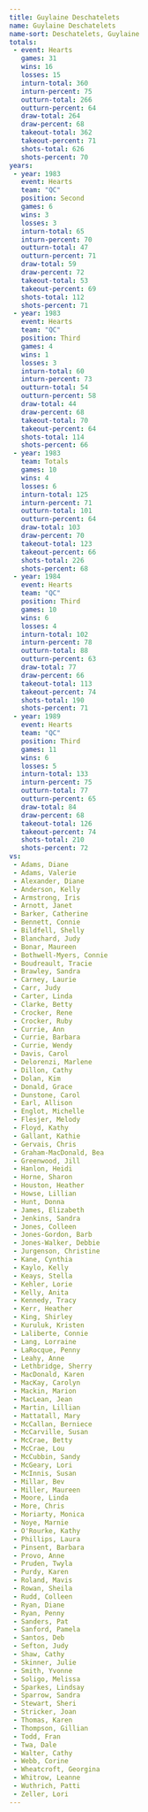 ```yaml
---
title: Guylaine Deschatelets
name: Guylaine Deschatelets
name-sort: Deschatelets, Guylaine
totals:
 - event: Hearts
   games: 31
   wins: 16
   losses: 15
   inturn-total: 360
   inturn-percent: 75
   outturn-total: 266
   outturn-percent: 64
   draw-total: 264
   draw-percent: 68
   takeout-total: 362
   takeout-percent: 71
   shots-total: 626
   shots-percent: 70
years:
 - year: 1983
   event: Hearts
   team: "QC"
   position: Second
   games: 6
   wins: 3
   losses: 3
   inturn-total: 65
   inturn-percent: 70
   outturn-total: 47
   outturn-percent: 71
   draw-total: 59
   draw-percent: 72
   takeout-total: 53
   takeout-percent: 69
   shots-total: 112
   shots-percent: 71
 - year: 1983
   event: Hearts
   team: "QC"
   position: Third
   games: 4
   wins: 1
   losses: 3
   inturn-total: 60
   inturn-percent: 73
   outturn-total: 54
   outturn-percent: 58
   draw-total: 44
   draw-percent: 68
   takeout-total: 70
   takeout-percent: 64
   shots-total: 114
   shots-percent: 66
 - year: 1983
   team: Totals
   games: 10
   wins: 4
   losses: 6
   inturn-total: 125
   inturn-percent: 71
   outturn-total: 101
   outturn-percent: 64
   draw-total: 103
   draw-percent: 70
   takeout-total: 123
   takeout-percent: 66
   shots-total: 226
   shots-percent: 68
 - year: 1984
   event: Hearts
   team: "QC"
   position: Third
   games: 10
   wins: 6
   losses: 4
   inturn-total: 102
   inturn-percent: 78
   outturn-total: 88
   outturn-percent: 63
   draw-total: 77
   draw-percent: 66
   takeout-total: 113
   takeout-percent: 74
   shots-total: 190
   shots-percent: 71
 - year: 1989
   event: Hearts
   team: "QC"
   position: Third
   games: 11
   wins: 6
   losses: 5
   inturn-total: 133
   inturn-percent: 75
   outturn-total: 77
   outturn-percent: 65
   draw-total: 84
   draw-percent: 68
   takeout-total: 126
   takeout-percent: 74
   shots-total: 210
   shots-percent: 72
vs:
 - Adams, Diane
 - Adams, Valerie
 - Alexander, Diane
 - Anderson, Kelly
 - Armstrong, Iris
 - Arnott, Janet
 - Barker, Catherine
 - Bennett, Connie
 - Bildfell, Shelly
 - Blanchard, Judy
 - Bonar, Maureen
 - Bothwell-Myers, Connie
 - Boudreault, Tracie
 - Brawley, Sandra
 - Carney, Laurie
 - Carr, Judy
 - Carter, Linda
 - Clarke, Betty
 - Crocker, Rene
 - Crocker, Ruby
 - Currie, Ann
 - Currie, Barbara
 - Currie, Wendy
 - Davis, Carol
 - Delorenzi, Marlene
 - Dillon, Cathy
 - Dolan, Kim
 - Donald, Grace
 - Dunstone, Carol
 - Earl, Allison
 - Englot, Michelle
 - Flesjer, Melody
 - Floyd, Kathy
 - Gallant, Kathie
 - Gervais, Chris
 - Graham-MacDonald, Bea
 - Greenwood, Jill
 - Hanlon, Heidi
 - Horne, Sharon
 - Houston, Heather
 - Howse, Lillian
 - Hunt, Donna
 - James, Elizabeth
 - Jenkins, Sandra
 - Jones, Colleen
 - Jones-Gordon, Barb
 - Jones-Walker, Debbie
 - Jurgenson, Christine
 - Kane, Cynthia
 - Kaylo, Kelly
 - Keays, Stella
 - Kehler, Lorie
 - Kelly, Anita
 - Kennedy, Tracy
 - Kerr, Heather
 - King, Shirley
 - Kuruluk, Kristen
 - Laliberte, Connie
 - Lang, Lorraine
 - LaRocque, Penny
 - Leahy, Anne
 - Lethbridge, Sherry
 - MacDonald, Karen
 - MacKay, Carolyn
 - Mackin, Marion
 - MacLean, Jean
 - Martin, Lillian
 - Mattatall, Mary
 - McCallan, Berniece
 - McCarville, Susan
 - McCrae, Betty
 - McCrae, Lou
 - McCubbin, Sandy
 - McGeary, Lori
 - McInnis, Susan
 - Millar, Bev
 - Miller, Maureen
 - Moore, Linda
 - More, Chris
 - Moriarty, Monica
 - Noye, Marnie
 - O'Rourke, Kathy
 - Phillips, Laura
 - Pinsent, Barbara
 - Provo, Anne
 - Pruden, Twyla
 - Purdy, Karen
 - Roland, Mavis
 - Rowan, Sheila
 - Rudd, Colleen
 - Ryan, Diane
 - Ryan, Penny
 - Sanders, Pat
 - Sanford, Pamela
 - Santos, Deb
 - Sefton, Judy
 - Shaw, Cathy
 - Skinner, Julie
 - Smith, Yvonne
 - Soligo, Melissa
 - Sparkes, Lindsay
 - Sparrow, Sandra
 - Stewart, Sheri
 - Stricker, Joan
 - Thomas, Karen
 - Thompson, Gillian
 - Todd, Fran
 - Twa, Dale
 - Walter, Cathy
 - Webb, Corine
 - Wheatcroft, Georgina
 - Whitrow, Leanne
 - Wuthrich, Patti
 - Zeller, Lori
---
```

